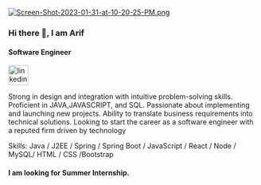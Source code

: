 [![Screen-Shot-2023-01-31-at-10-20-25-PM.png](https://media.licdn.com/dms/image/D4E16AQEOfHsH9f8ILg/profile-displaybackgroundimage-shrink_350_1400/0/1675295450329?e=1680739200&v=beta&t=wX03l4W7Yaf6gNKBTZPYnAJAfzFpLWwXUcESaJsnLdg)](https://postimg.cc/z3H2p8Yp)

### Hi there 👋, I am Arif
#### Software Engineer
[<img src='https://www.citypng.com/public/uploads/preview/linkedin-square-white-icon-transparent-png-11640440452zi2ykndpw2.png' alt='linkedin' height='40'>](https://www.linkedin.com/in/arifprocodes/) 

Strong in design and integration with intuitive problem-solving skills. Proficient in JAVA,JAVASCRIPT, and SQL. Passionate about implementing and launching new projects. Ability to translate business requirements into technical solutions. Looking to start the career as a software engineer with a reputed firm driven by technology

Skills: Java / J2EE /  Spring / Spring Boot / JavaScript / React / Node / MySQL/ HTML / CSS /Bootstrap

#### I am looking for Summer Internship.


